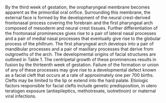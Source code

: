 By the third week of gestation, the oropharyngeal membrane becomes apparent as the primordial oral orifice. Surrounding this membrane, the external face is formed by the development of the neural crest-derived frontonasal process covering the forebrain and the first pharyngeal arch composed of mesoderm and neural crest tissues. Further differentiation of the frontonasal prominences gives rise to a pair of lateral nasal processes and a pair of medial nasal processes that eventually give rise to the globular process of the philtrum. The first pharyngeal arch develops into a pair of mandibular processes and a pair of maxillary processes that derive from outgrowths of the arch. The developmental origins of facial structures are outlined in Table 1. The centripetal growth of these prominences results in fusion by the thirteenth week of gestation. Failure of the formation or union of any of these processes may give rise to a developmental defect known as a facial cleft that occurs at a rate of approximately one per 700 births. Clefts may be limited to the lip or extend into the hard palate. Etiologic factors responsible for facial clefts include genetic predisposition, in utero teratogen exposure (antiepileptics, methotrexate, isotretinoin) or maternal viral infections.
